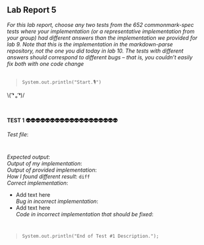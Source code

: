 ## Lab Report 5
*For this lab report, choose any two tests from the 652 commonmark-spec tests where your implementation (or a representative implementation from your group) had different answers than the implementation we provided for lab 9. Note that this is the implementation in the markdown-parse repository, not the one you did today in lab 10. The tests with different answers should correspond to different bugs – that is, you couldn’t easily fix both with one code change*    
<br/>  
>`System.out.println("Start.🎙")`    
  
\\( ͡❛ ₒ ͡❛)/ <br/><br/><br/>

   


**TEST 1 👽👽👽👽👽👽👽👽👽👽👽👽👽👽👽👽👽👽👽**

*Test file*:      
``` 
   
```   
*Expected output*:    
*Output of my implementation*:   
*Output of provided implementation*:   
*How I found different result*: `diff`   
*Correct implementation*:   
* Add text here    
*Bug in incorrect implementation*:   
* Add text here    
*Code in incorrect implementation that should be fixed*:   
```   
   
```  
 

>`System.out.println("End of Test #1 Description.");`  
 
<br/><br/><br/><br/>

